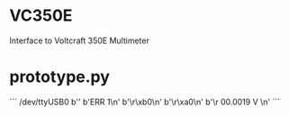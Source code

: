 # VC350E
Interface to Voltcraft 350E Multimeter

# prototype.py
´´´
/dev/ttyUSB0
b''
b'ERR 1\n'
b'\r\xb0\n'
b'\r\xa0\n'
b'\r 00.0019 V \n'
´´´

